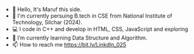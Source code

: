 - 👋 Hello, It's Maruf this side. 
- 🐧 I'm currently persuing B.tech in CSE from National Institute of Technology, Silchar (2024).
- 💻 I code in C++ and develop in HTML, CSS, JavaScript and exploring
- 🌱 I’m currently learning Data Structure and Algorithm.
- 📫 How to reach me https://bit.ly/LinkdIn_025

<!---
Maruf025/Maruf025 is a ✨ special ✨ repository because its `README.md` (this file) appears on your GitHub profile.
You can click the Preview link to take a look at your changes.
--->
